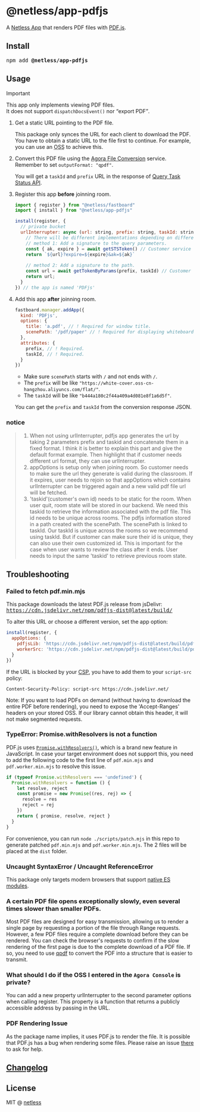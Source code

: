 # @netless/app-pdfjs

A [Netless App](https://github.com/netless-io/netless-app) that renders PDF files with [PDF.js](https://github.com/mozilla/pdf.js).

## Install

<pre>npm add <strong>@netless/app-pdfjs</strong></pre>

## Usage

> [!IMPORTANT]
> This app only implements viewing PDF files.\
> It does not support `dispatchDocsEvent()` nor <q>export PDF</q>.

1. Get a static URL pointing to the PDF file.

   This package only synces the URL for each client to download the PDF.
   You have to obtain a static URL to the file first to continue.
   For example, you can use an <abbr title="Object Storage Service">OSS</abbr> to achieve this.

2. Convert this PDF file using the [Agora File Conversion](https://docs.agora.io/en/interactive-whiteboard/reference/whiteboard-api/file-conversion?platform=android#start-file-conversion) service. Remember to set `outputFormat: "qpdf"`.

   You will get a `taskId` and `prefix` URL in the response of [Query Task Status API](https://docs.agora.io/en/interactive-whiteboard/reference/whiteboard-api/file-conversion?platform=android#query-the-progress-of-a-file-conversion-task).

3. Register this app **before** joinning room.

   ```js
   import { register } from "@netless/fastboard"
   import { install } from "@netless/app-pdfjs"

   install(register, {
     // private bucket
     urlInterrupter: async (url: string, prefix: string, taskId: string) => {
       // There will be different implementations depending on different cloud storage services. Generally, signatures are added to the query parameters.
       // method 1: Add a signature to the query parameters. 
       const { ak, expire } = await getSTSToken() // Customer service side implementation.
       return `${url}?expire=${expire}&ak=${ak}`
       
       // method 2: Add a signature to the path.
       const url = await getTokenByParams(prefix, taskId) // Customer service side implementation.
       return url;
     }
   }) // the app is named 'PDFjs'
   ```

4. Add this app **after** joinning room.

   ```js
   fastboard.manager.addApp({
     kind: 'PDFjs',
     options: {
       title: 'a.pdf', // ! Required for window title.
       scenePath: '/pdf/paper' // ! Required for displaying whiteboard on it.
     },
     attributes: {
       prefix, // ! Required.
       taskId, // ! Required.
     }
   })
   ```

   - Make sure `scenePath` starts with `/` and not ends with `/`.
   - The `prefix` will be like `"https://white-cover.oss-cn-hangzhou.aliyuncs.com/flat/"`.
   - The `taskId` will be like `"b444a180c2f44a409a4d081e8f1a6d5f"`.

   You can get the `prefix` and `taskId` from the conversion response JSON.

### notice
>1. When not using urlInterrupter, pdfjs app generates the url by taking 2 parameters prefix and taskid and concatenate them in a fixed format. I think it is better to explain this part and give the default format example. Then highlight that if customer needs different url format, they can use urlInterrupter. 
>2. appOptions is setup only when joining room. So customer needs to make sure the url they generate is valid during the classroom. If it expires, user needs to rejoin so that appOptions which contains urlInterrupter can be triggered again and a new valid pdf file url will be fetched.
>3. 'taskid'(customer's own id) needs to be static for the room. When user quit, room state will be stored in our backend. We need this taskid to retrieve the information associated with the pdf file. This id needs to be unique across rooms. The pdfjs information stored in a path created with the scenePath. The scenePath is linked to taskId. Our taskId is unique across the rooms so we recommend using taskId. But if customer can make sure their id is unique, they can also use their own customized id. 
This is important for the case when user wants to review the class after it ends. User needs to input the same 'taskid' to retrieve previous room state. 

## Troubleshooting

### Failed to fetch pdf.min.mjs

This package downloads the latest PDF.js release from jsDelivr:\
<samp>https://cdn.jsdelivr.net/npm/pdfjs-dist@latest/build/</samp>

To alter this URL or choose a different version, set the app option:

```js
install(register, {
  appOptions: {
    pdfjsLib: 'https://cdn.jsdelivr.net/npm/pdfjs-dist@latest/build/pdf.min.mjs',
    workerSrc: 'https://cdn.jsdelivr.net/npm/pdfjs-dist@latest/build/pdf.worker.min.mjs',
  }
})
```

If the URL is blocked by your [CSP](https://developer.mozilla.org/en-US/docs/Web/HTTP/CSP),
you have to add them to your `script-src` policy:

```
Content-Security-Policy: script-src https://cdn.jsdelivr.net/
```

Note: If you want to load PDFs on demand (without having to download the entire PDF before rendering),
you need to expose the 'Accept-Ranges' headers on your stored OSS.
If our library cannot obtain this header, it will not make segmented requests.

### TypeError: Promise.withResolvers is not a function

PDF.js uses [`Promise.withResolvers()`](https://developer.mozilla.org/en-US/docs/Web/JavaScript/Reference/Global_Objects/Promise/withResolvers), which is a brand new feature in JavaScript.
In case your target environment does not support this, you need to add the following code to the first line of
`pdf.min.mjs` and `pdf.worker.min.mjs` to resolve this issue.

```javascript
if (typeof Promise.withResolvers === 'undefined') {
  Promise.withResolvers = function () {
    let resolve, reject
    const promise = new Promise((res, rej) => {
      resolve = res
      reject = rej
    })
    return { promise, resolve, reject }
  }
}
```

For convenience, you can run `node ./scripts/patch.mjs` in this repo to generate patched `pdf.min.mjs` and `pdf.worker.min.mjs`.
The 2 files will be placed at the `dist` folder.

### Uncaught SyntaxError / Uncaught ReferenceError

This package only targets modern browsers that support [native ES modules](https://caniuse.com/es6-module).

### A certain PDF file opens exceptionally slowly, even several times slower than smaller PDFs.

Most PDF files are designed for easy transmission,
allowing us to render a single page by requesting a portion of the file through Range requests.
However, a few PDF files require a complete download before they can be rendered.
You can check the browser's requests to confirm if the slow rendering of the first page
is due to the complete download of a PDF file.
If so, you need to use [qpdf](https://github.com/qpdf/qpdf) to convert the PDF
into a structure that is easier to transmit.

### What should I do if the OSS I entered in the `Agora Console` is private?

You can add a new property urlInterrupter to the second parameter options when calling register.
This property is a function that returns a publicly accessible address by passing in the URL.

### PDF Rendering Issue

As the package name implies, it uses PDF.js to render the file.
It is possible that PDF.js has a bug when rendering some files.
Please raise an issue [there](https://github.com/mozilla/pdf.js) to ask for help.

## [Changelog](./CHANGELOG.md)

## License

MIT @ [netless](https://github.com/netless-io)
